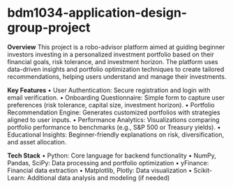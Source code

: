 # bdm1034-application-design-group-project

**Overview**
This project is a robo-advisor platform aimed at guiding beginner investors investing in a personalized investment portfolio based on their financial goals, risk tolerance, and investment horizon. The platform uses data-driven insights and portfolio optimization techniques to create tailored recommendations, helping users understand and manage their investments.

**Key Features**
• User Authentication: Secure registration and login with email verification.
• Onboarding Questionnaire: Simple form to capture user preferences (risk tolerance, capital size, investment horizon).
• Portfolio Recommendation Engine: Generates customized portfolios with strategies aligned to user inputs.
• Performance Analytics: Visualizations comparing portfolio performance to benchmarks (e.g., S&P 500 or Treasury yields).
• Educational Insights: Beginner-friendly explanations on risk, diversification, and asset allocation.

**Tech Stack**
• Python: Core language for backend functionality
• NumPy, Pandas, SciPy: Data processing and portfolio optimization
• yFinance: Financial data extraction
• Matplotlib, Plotly: Data visualization
• Scikit-Learn: Additional data analysis and modeling (if needed)
 
